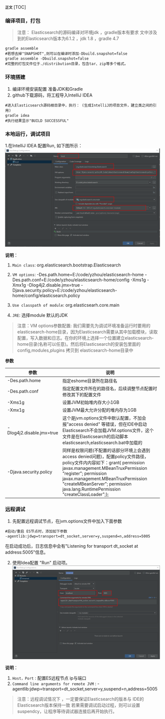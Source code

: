 **`正文`**
[TOC]

### 编译项目，打包
>注意：
Elasticsearch的源码编译对环境jdk ，gradle版本有要求
文中涉及到的Elasticsearch版本为6.1.2 ，jdk 1.8 ，gradle 4.7



```shell
gradle assemble
#若想去掉"SNAPSHOT",则可以在编译时添加-Dbuild.snapshot=false
gradle assemble -Dbuild.snapshot=false
#完整的打包文件位于./distribution目录，包含tar、zip等多个格式。
```

### 环境搭建
1. 编译环境安装配置 准备JDK和Gradle  
2. github下载源码，将工程导入IntelliJ IDEA
```shell
#进入Elasticsearch源码根目录中，执行： (生成IntelliJ的项目文件，建立类之间的引用)
gradle idea
#执行结果显示"BUILD SUCCESSFUL"
```

### 本地运行，调试项目
1.在IntelliJ IDEA 配置Run, 如下图所示：
![avatar](images/配置启动项.png)

**说明**：
1. `Main class`: org.elasticsearch.bootstrap.Elasticsearch

2. `VM options`: -Des.path.home=E:/code/yzhou/elasticsearch-home -Des.path.conf=E:/code/yzhou/elasticsearch-home/config -Xms1g -Xmx1g -Dlog4j2.disable.jmx=true -Djava.security.policy=E:/code/yzhou/elasticsearch-home/config/elasticsearch.policy

3. `Use classpath of module`: org.elasticsearh.core.main

4. `JRE`: 选择module 默认的JDK

>注意：VM options参数配置: 我们需要先为调试环境准备运行时要用的elasticsearch-home目录，因为Elasticsearch需要从其中加载模块，读取配置，写入数据和日志。在你的环境上选择一个位置建立elasticsearch-home目录(名称可以任意)。然后将Elasticsearch的安装包里面的 config,modules,plugins 拷贝到 elasticsearch-home目录中

**参数**

| 参数      |    说明 |
| -------- |--------|
| -Des.path.home  | 指定eshome目录所在路径名 |
| -Des.path.conf      |   指定配置文件所在的路径名，后续调整节点配置时修改其下的配置文件 |
| -Xms1g      |  设置JVM初始堆内存大小1GB |
| -Xmx1g      |  设置JVM最大允许分配的堆内存为1GB |
| -Dlog4j2.disable.jmx=true      |  这个是jvm.options文件中默认配置，不加会报"access denied" 等错误，但在IDE中启动Elasticsearch不会加载JVM.options文件，这个文件是在Elasticsearch的启动脚本elasticsearch,elasticsearch.bat中加载的 |
| -Djava.security.policy      |  同样是权限问题(不配置的话部分环境上会遇到access denied问题)，配置policy文件路径，policy文件内内容如下：grant{  permission javax.management.MBeanTruxPermission "register";    permission javax.management.MBeanTruxPermission "createMBeanServer";   permission java.lang.RuntimePermission "createClassLoader";};|


### 远程调试
1. 先配置远程调试节点，在jvm.options文件中加入下面参数
```shell
#启动/重启 ES节点时，添加如下参数
-agentlib:jdwp=transport=dt_socket,server=y,suspend=n,address=5005
```
在启动成功后，日志信息中会有"Listening for transport dt_socket at address:5005"信息。

2. 使用Idea配置 "Run" 启动项。
![avatar](images/远程调试配置.png)

**说明**：
1. `Host，Port` : 配置ES远程节点 ip与端口
2. `Command line arguments for remote JVM` : -agentlib:jdwp=transport=dt_socket,server=y,suspend=n,address=5005

>注意：远程调试情况下 ，一定要保证Elasticsearch的版本与 IDE的Elasticsearch版本保持一致
若果需要调试启动过程，则可以设置suspendcy，让程序等待调试器连接后再开始执行。


